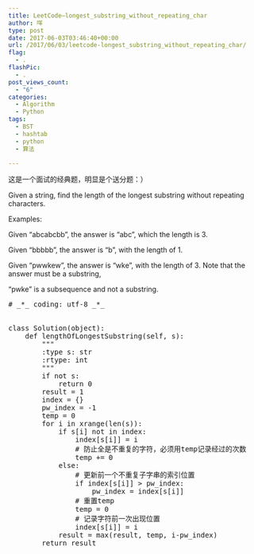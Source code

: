 ```yaml
---
title: LeetCode–longest_substring_without_repeating_char
author: 咩
type: post
date: 2017-06-03T03:46:40+00:00
url: /2017/06/03/leetcode-longest_substring_without_repeating_char/
flag:
  - .
flashPic:
  - .
post_views_count:
  - "6"
categories:
  - Algorithm
  - Python
tags:
  - BST
  - hashtab
  - python
  - 算法

---
```

这是一个面试的经典题，明显是个送分题：）
  
Given a string, find the length of the longest substring without repeating characters.

Examples:

Given &#8220;abcabcbb&#8221;, the answer is &#8220;abc&#8221;, which the length is 3.

Given &#8220;bbbbb&#8221;, the answer is &#8220;b&#8221;, with the length of 1.

Given &#8220;pwwkew&#8221;, the answer is &#8220;wke&#8221;, with the length of 3. Note that the answer must be a substring,
  
&#8220;pwke&#8221; is a subsequence and not a substring.

<pre class="lang:python decode:1 " ># _*_ coding: utf-8 _*_


class Solution(object):
    def lengthOfLongestSubstring(self, s):
        """
        :type s: str
        :rtype: int
        """
        if not s:
            return 0
        result = 1
        index = {}
        pw_index = -1
        temp = 0
        for i in xrange(len(s)):
            if s[i] not in index:
                index[s[i]] = i
                # 防止全是不重复的字符，必须用temp记录经过的次数
                temp += 0
            else:
                # 更新前一个不重复子字串的索引位置
                if index[s[i]] &gt; pw_index:
                    pw_index = index[s[i]]
                # 重置temp
                temp = 0
                # 记录字符前一次出现位置
                index[s[i]] = i
            result = max(result, temp, i-pw_index)
        return result
</pre>